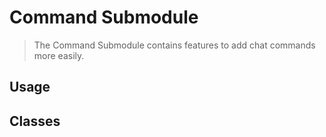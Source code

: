 ﻿# Command Submodule

> The Command Submodule contains features to add chat commands more easily.

## Usage

## Classes

<!--- tabs:start --->

<!--- tab:Classes --->

<!--- tabs:end --->